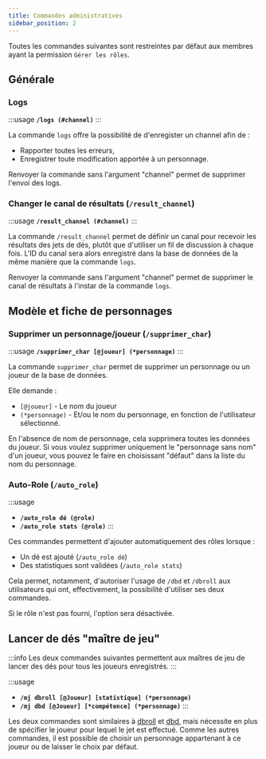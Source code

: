```yaml
---
title: Commandes administratives
sidebar_position: 2
---
```


Toutes les commandes suivantes sont restreintes par défaut aux membres ayant la permission `Gérer les rôles`.

## Générale
### Logs

:::usage
**`/logs (#channel)`**
:::

La commande `logs` offre la possibilité de d'enregister un channel afin de : 
- Rapporter toutes les erreurs,
- Enregistrer toute modification apportée à un personnage.

Renvoyer la commande sans l'argument "channel" permet de supprimer l'envoi des logs.

### Changer le canal de résultats (`/result_channel`)

:::usage
**`/result_channel (#channel)`**
:::

La commande `/result_channel` permet de définir un canal pour recevoir les résultats des jets de dés, plutôt que d'utiliser un fil de discussion à chaque fois. L'ID du canal sera alors enregistré dans la base de données de la même manière que la commande `logs`.

Renvoyer la commande sans l'argument "channel" permet de supprimer le canal de résultats à l'instar de la commande `logs`.

## Modèle et fiche de personnages

### Supprimer un personnage/joueur (`/supprimer_char`)

:::usage
**`/supprimer_char [@joueur] (*personnage)`**
:::

La commande `supprimer_char` permet de supprimer un personnage ou un joueur de la base de données. 

Elle demande :
- `[@joueur]` - Le nom du joueur
- `(*personnage)` - Et/ou le nom du personnage, en fonction de l'utilisateur sélectionné.

En l'absence de nom de personnage, cela supprimera toutes les données du joueur. Si vous voulez supprimer uniquement le "personnage sans nom" d'un joueur, vous pouvez le faire en choisissant "défaut" dans la liste du nom du personnage.

### Auto-Role (`/auto_role`)

:::usage
- **`/auto_role dé (@role)`**
- **`/auto_role stats (@role)`**
:::

Ces commandes permettent d'ajouter automatiquement des rôles lorsque :
- Un dé est ajouté (`/auto_role dé`)
- Des statistiques sont validées (`/auto_role stats`)

Cela permet, notamment, d'autoriser l'usage de `/dbd` et `/dbroll` aux utilisateurs qui ont, effectivement, la possibilité d'utiliser ses deux commandes.

Si le rôle n'est pas fourni, l'option sera désactivée.

## Lancer de dés "maître de jeu"

:::info
Les deux commandes suivantes permettent aux maîtres de jeu de lancer des dés pour tous les joueurs enregistrés.
:::

:::usage
- **`/mj dbroll [@Joueur] [statistique] (*personnage)`**
- **`/mj dbd [@Joueur] [*compétence] (*personnage)`**
:::

Les deux commandes sont similaires à [dbroll](./model#dbroll-dbroll) et [dbd](./model#dbd-dbd), mais nécessite en plus de spécifier le joueur pour lequel le jet est effectué. Comme les autres commandes, il est possible de choisir un personnage appartenant à ce joueur ou de laisser le choix par défaut.

